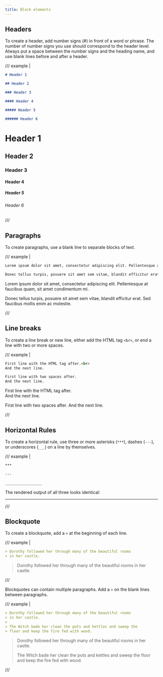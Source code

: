 ```yaml
---
title: Block elements
---
```


## Headers

To create a header, add number signs (#) in front of a word or phrase. The number of number signs you use should correspond to the header level.
Always put a space between the number signs and the heading name, and use blank lines before and after a header.

/// example |

```md
# Header 1

## Header 2

### Header 3

#### Header 4

##### Header 5

###### Header 6
```

# Header 1

## Header 2

### Header 3

#### Header 4

##### Header 5

###### Header 6

///


## Paragraphs

To create paragraphs, use a blank line to separate blocks of text.

/// example |

```md
Lorem ipsum dolor sit amet, consectetur adipiscing elit. Pellentesque at faucibus quam, sit amet condimentum mi.

Donec tellus turpis, posuere sit amet sem vitae, blandit efficitur erat. Sed faucibus mollis enim ac molestie.
```

Lorem ipsum dolor sit amet, consectetur adipiscing elit. Pellentesque at faucibus quam, sit amet condimentum mi.

Donec tellus turpis, posuere sit amet sem vitae, blandit efficitur erat. Sed faucibus mollis enim ac molestie.

///


## Line breaks

To create a line break or new line, either add the HTML tag `<br>`, or end a line with two or more spaces.

/// example |

```md
First line with the HTML tag after.<br>
And the next line.

First line with two spaces after.
And the next line.
```

First line with the HTML tag after.<br>
And the next line.

First line with two spaces after.
And the next line.

///


## Horizontal Rules

To create a horizontal rule, use three or more asterisks (`***`), dashes (`---`), or underscores (`___`) on a line by themselves.

/// example |

```md
***

---

_________________
```

The rendered output of all three looks identical:

---

///


## Blockquote

To create a blockquote, add a `>` at the beginning of each line.

/// example |

```md
> Dorothy followed her through many of the beautiful rooms
> in her castle.
```


> Dorothy followed her through many of the beautiful rooms
> in her castle.

///

Blockquotes can contain multiple paragraphs. Add a `>` on the blank lines between paragraphs.

/// example |

```md
> Dorothy followed her through many of the beautiful rooms
> in her castle.
>
> The Witch bade her clean the pots and kettles and sweep the
> floor and keep the fire fed with wood.
```

> Dorothy followed her through many of the beautiful rooms
> in her castle.
>
> The Witch bade her clean the pots and kettles and sweep the
> floor and keep the fire fed with wood.

///


